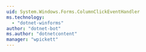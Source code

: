 ```yaml
---
uid: System.Windows.Forms.ColumnClickEventHandler
ms.technology: 
  - "dotnet-winforms"
author: "dotnet-bot"
ms.author: "dotnetcontent"
manager: "wpickett"
---
```

